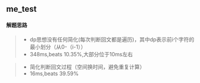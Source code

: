 ## me_test
#### 解题思路  

>* dp思想没有任何简化(每次判断回文都是遍历)，其中dp表示前i个字符的最小划分（从0-（i-1））
>* 348ms,beats 10.35%,大部分位于10ms左右

>* 简化判断回文过程（空间换时间，避免重复计算）
>* 16ms,beats 39.59%